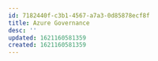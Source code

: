 ```yaml
---
id: 7182440f-c3b1-4567-a7a3-0d85878ecf8f
title: Azure Governance
desc: ''
updated: 1621160581359
created: 1621160581359
---
```


